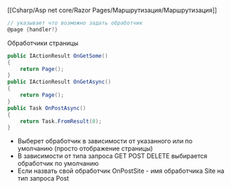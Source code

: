 [[Csharp/Asp net core/Razor Pages/Маршрутизация/Маршрутизация]]

```cs
// указывает что возможно задать обработчик
@page {handler?}
```
Обработчики страницы
```cs
public IActionResult OnGetSome()
{
    return Page();
}
public IActionResult OnGetAsync()
{
	return Page();
}
public Task OnPostAsync()
{
    return Task.FromResult(0);
}
```
- Выберет обработчик в зависимости от указанного или по умолчанию (просто отображение страницы) 
- В зависимости от типа запроса GET POST DELETE выбирается обработчик по умолчанию
- Если назвать свой обработчик OnPostSite - имя обработчика Site на тип запроса Post